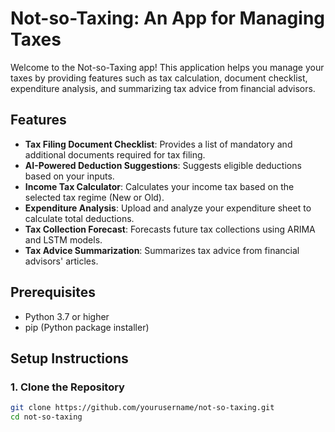 # Not-so-Taxing: An App for Managing Taxes

Welcome to the Not-so-Taxing app! This application helps you manage your taxes by providing features such as tax calculation, document checklist, expenditure analysis, and summarizing tax advice from financial advisors.

## Features

- **Tax Filing Document Checklist**: Provides a list of mandatory and additional documents required for tax filing.
- **AI-Powered Deduction Suggestions**: Suggests eligible deductions based on your inputs.
- **Income Tax Calculator**: Calculates your income tax based on the selected tax regime (New or Old).
- **Expenditure Analysis**: Upload and analyze your expenditure sheet to calculate total deductions.
- **Tax Collection Forecast**: Forecasts future tax collections using ARIMA and LSTM models.
- **Tax Advice Summarization**: Summarizes tax advice from financial advisors' articles.

## Prerequisites

- Python 3.7 or higher
- pip (Python package installer)

## Setup Instructions

### 1. Clone the Repository

```sh
git clone https://github.com/yourusername/not-so-taxing.git
cd not-so-taxing
